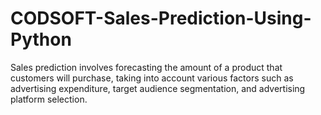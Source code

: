 # CODSOFT-Sales-Prediction-Using-Python
Sales prediction involves forecasting the amount of a product that customers will purchase, taking into account various factors such as advertising expenditure, target audience segmentation, and advertising platform selection.
